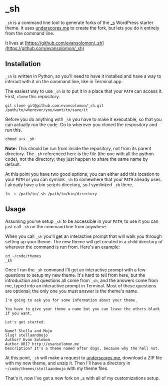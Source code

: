 # _sh

`_sh` is a command line tool to generate forks of the [_s](https://github.com/Automattic/_s) WordPress starter theme.  It uses [underscores.me](http://underscores.me/) to create the fork, but lets you do it entirely from the command line.

It lives at [https://github.com/evansolomon/_sh](https://github.com/evansolomon/_sh)

## Installation

`_sh` is written in Python, so you'll need to have it installed and have a way to interact with it on the command line, like in Terminal.app.

The easiest way to use `_sh` is to put it in a place that your `PATH` can access it. First, `clone` this repository.

```shell
git clone git@github.com:evansolomon/_sh.git /path/to/wherever/you/want/to/save/it
```

Before you do anything with `_sh` you have to make it executable, so that you can actually run the code. Go to wherever you cloned the respository and run this.

```shell
chmod u+x _sh
```

**Note:** This should be run from inside the repository, not from its parent directory.  The `_sh` referenced here is the file (the one with all the python code), not the directory; they just happen to share the same name by default.

At this point you have two good options, you can either add this location to your `PATH` or you can symlink `_sh` to somewhere that your `PATH` already uses. I already have a bin scripts directory, so I symlinked `_sh` there.

```shell
ln -s /path/to/_sh /path/to/bin/directory
```

## Usage

Assuming you've setup `_sh` to be accessible in your `PATH`, to use it you can just call `_sh` on the command line from anywhere.

When you call `_sh` you'll get an interactive prompt that will walk you through setting up your theme. The new theme will get created in a child directory of wherever the command is run from. Here's an example:

```shell
cd ~/code/themes
_sh
```
Once I run the `_sh` command I'll get an interactive prompt with a few questions to setup my new theme. It's hard to tell from here, but the introduction and questions all come from `_sh`, and the answers come from me, typed into an interactive prompt in Terminal. Most of these questions are optional; the only one you must answer is the theme's name.

```
I'm going to ask you for some information about your theme.

You have to give your theme a name but you can leave the others blank if you want.

Let's get started.

Name? Stella and Mojo
Slug? stellaandmojo
Author? Evan Solomon
Author URI? http://evansolomon.me
Description? It's a theme named after dogs, because why the hell not.
```

At this point, `_sh` will make a request to [underscores.me](http://underscores.me), download a ZIP file with my new theme, and unzip it. Then I'll have a directory in `~/code/themes/stellaandmojo` with my theme files.

That's it, now I've got a new fork on _s with all of my customizations setup.